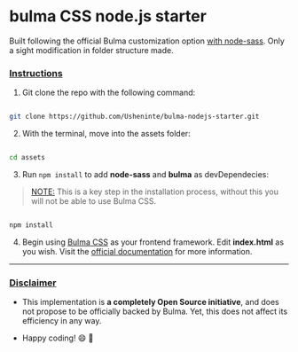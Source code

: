 # bulma CSS node.js starter  

Built following the official Bulma customization option [with node-sass](https://bulma.io/documentation/customize/with-node-sass/). Only a sight modification in folder structure made.  

### [Instructions]()  

1. Git clone the repo with the following command:  

```bash

git clone https://github.com/Usheninte/bulma-nodejs-starter.git

```

2. With the terminal, move into the assets folder:  

```bash

cd assets

```

3. Run `npm install` to add **node-sass** and **bulma** as devDependecies:  

> [NOTE:]() This is a key step in the installation process, without this you will not be able to use Bulma CSS.  

```bash

npm install

```

4. Begin using [Bulma CSS](https://bulma.io/) as your frontend framework. Edit **index.html** as you wish. Visit the [official documentation](https://bulma.io/documentation/) for more information.  

- - -

### [Disclaimer]()  

* This implementation is **a completely Open Source initiative**, and does not propose to be officially backed by Bulma. Yet, this does not affect its efficiency in any way.  

* Happy coding! 😄 🙂
